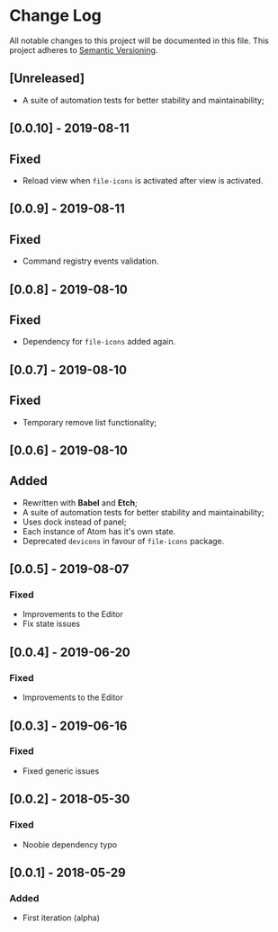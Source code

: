 # Change Log

All notable changes to this project will be documented in this file.
This project adheres to [Semantic Versioning](http://semver.org/).

## [Unreleased]
- A suite of automation tests for better stability and maintainability;

## [0.0.10] - 2019-08-11
## Fixed
- Reload view when `file-icons` is activated after view is activated.

## [0.0.9] - 2019-08-11
## Fixed
- Command registry events validation.

## [0.0.8] - 2019-08-10
## Fixed
- Dependency for `file-icons` added again.

## [0.0.7] - 2019-08-10
## Fixed
- Temporary remove list functionality;

## [0.0.6] - 2019-08-10
## Added
- Rewritten with **Babel** and **Etch**;
- A suite of automation tests for better stability and maintainability;
- Uses dock instead of panel;
- Each instance of Atom has it's own state.
- Deprecated `devicons` in favour of `file-icons` package.

## [0.0.5] - 2019-08-07
### Fixed
- Improvements to the Editor
- Fix state issues

## [0.0.4] - 2019-06-20
### Fixed
- Improvements to the Editor

## [0.0.3] - 2019-06-16
### Fixed
- Fixed generic issues

## [0.0.2] - 2018-05-30
### Fixed
- Noobie dependency typo

## [0.0.1] - 2018-05-29

### Added
- First iteration (alpha)
